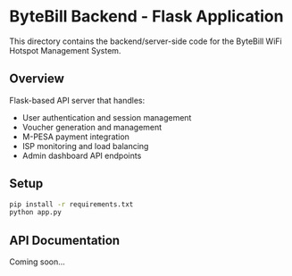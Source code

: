 # ByteBill Backend - Flask Application

This directory contains the backend/server-side code for the ByteBill WiFi Hotspot Management System.

## Overview
Flask-based API server that handles:
- User authentication and session management
- Voucher generation and management
- M-PESA payment integration
- ISP monitoring and load balancing
- Admin dashboard API endpoints

## Setup
```bash
pip install -r requirements.txt
python app.py
```

## API Documentation
Coming soon...

